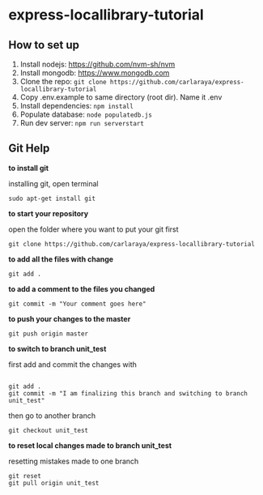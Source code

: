 # express-locallibrary-tutorial

## How to set up
1. Install nodejs: https://github.com/nvm-sh/nvm
1. Install mongodb: https://www.mongodb.com
1. Clone the repo: `git clone https://github.com/carlaraya/express-locallibrary-tutorial`
1. Copy .env.example to same directory (root dir). Name it .env
1. Install dependencies: `npm install`
1. Populate database: `node populatedb.js`
1. Run dev server: `npm run serverstart`

## Git Help

**to install git**

installing git, open terminal

```
sudo apt-get install git
```


**to start your repository**

open the folder where you want to put your git first
```
git clone https://github.com/carlaraya/express-locallibrary-tutorial
```
**to add all the files with change**
```
git add .
```

**to add a comment to the files you changed**
```
git commit -m "Your comment goes here"
```

**to push your changes to the master**
```
git push origin master
```

**to switch to branch unit_test**

first add and commit the changes with
```

git add .
git commit -m "I am finalizing this branch and switching to branch unit_test"
```

then go to another branch
```
git checkout unit_test
```

**to reset local changes made to branch unit_test**

resetting mistakes made to one branch

```
git reset
git pull origin unit_test
```

